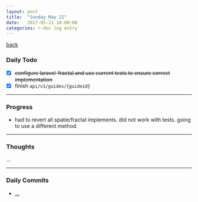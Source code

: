 ```yaml
---
layout: post
title:  "Sunday May 21"
date:   2017-05-21 18:00:00
categories: r-doc log entry
---
```


[back](/r-doc/summaries)

### Daily Todo

- [x] ~~configure laravel-fractal and use current tests to ensure correct implementation~~
- [x] finish `api/v1/guides/{guideid}`

---

### Progress

- had to revert all spatie/fractal implements. did not work with tests. going to use a different method.

---

### Thoughts 

...

---

### Daily Commits

- [...]()